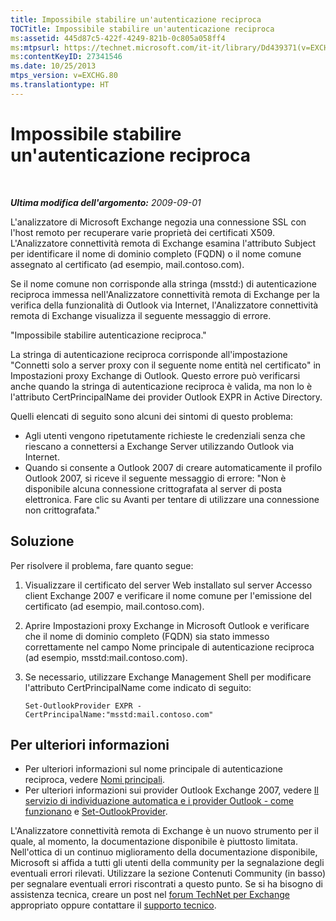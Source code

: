 ```yaml
---
title: Impossibile stabilire un'autenticazione reciproca
TOCTitle: Impossibile stabilire un'autenticazione reciproca
ms:assetid: 445d87c5-422f-4249-821b-0c805a058ff4
ms:mtpsurl: https://technet.microsoft.com/it-it/library/Dd439371(v=EXCHG.80)
ms:contentKeyID: 27341546
ms.date: 10/25/2013
mtps_version: v=EXCHG.80
ms.translationtype: HT
---
```


# Impossibile stabilire un'autenticazione reciproca

 

***Ultima modifica dell'argomento:** 2009-09-01*

L'analizzatore di Microsoft Exchange negozia una connessione SSL con l'host remoto per recuperare varie proprietà dei certificati X509. L'Analizzatore connettività remota di Exchange esamina l'attributo Subject per identificare il nome di dominio completo (FQDN) o il nome comune assegnato al certificato (ad esempio, mail.contoso.com).

Se il nome comune non corrisponde alla stringa (msstd:) di autenticazione reciproca immessa nell'Analizzatore connettività remota di Exchange per la verifica della funzionalità di Outlook via Internet, l'Analizzatore connettività remota di Exchange visualizza il seguente messaggio di errore.

"Impossibile stabilire autenticazione reciproca."

La stringa di autenticazione reciproca corrisponde all'impostazione "Connetti solo a server proxy con il seguente nome entità nel certificato" in Impostazioni proxy Exchange di Outlook. Questo errore può verificarsi anche quando la stringa di autenticazione reciproca è valida, ma non lo è l'attributo CertPrincipalName dei provider Outlook EXPR in Active Directory.

Quelli elencati di seguito sono alcuni dei sintomi di questo problema:

  - Agli utenti vengono ripetutamente richieste le credenziali senza che riescano a connettersi a Exchange Server utilizzando Outlook via Internet.  
  - Quando si consente a Outlook 2007 di creare automaticamente il profilo Outlook 2007, si riceve il seguente messaggio di errore: "Non è disponibile alcuna connessione crittografata al server di posta elettronica. Fare clic su Avanti per tentare di utilizzare una connessione non crittografata."  

## Soluzione

Per risolvere il problema, fare quanto segue:

1.  Visualizzare il certificato del server Web installato sul server Accesso client Exchange 2007 e verificare il nome comune per l'emissione del certificato (ad esempio, mail.contoso.com).  

2.  Aprire Impostazioni proxy Exchange in Microsoft Outlook e verificare che il nome di dominio completo (FQDN) sia stato immesso correttamente nel campo Nome principale di autenticazione reciproca (ad esempio, msstd:mail.contoso.com).  

3.  Se necessario, utilizzare Exchange Management Shell per modificare l'attributo CertPrincipalName come indicato di seguito:  
    
        Set-OutlookProvider EXPR -CertPrincipalName:"msstd:mail.contoso.com"

## Per ulteriori informazioni

  - Per ulteriori informazioni sul nome principale di autenticazione reciproca, vedere [Nomi principali](http://go.microsoft.com/fwlink/?linkid=93417).  
  - Per ulteriori informazioni sui provider Outlook Exchange 2007, vedere [Il servizio di individuazione automatica e i provider Outlook - come funzionano](http://go.microsoft.com/fwlink/?linkid=161811) e [Set-OutlookProvider](http://go.microsoft.com/fwlink/?linkid=161815).  

L'Analizzatore connettività remota di Exchange è un nuovo strumento per il quale, al momento, la documentazione disponibile è piuttosto limitata. Nell'ottica di un continuo miglioramento della documentazione disponibile, Microsoft si affida a tutti gli utenti della community per la segnalazione degli eventuali errori rilevati. Utilizzare la sezione Contenuti Community (in basso) per segnalare eventuali errori riscontrati a questo punto. Se si ha bisogno di assistenza tecnica, creare un post nel [forum TechNet per Exchange](http://go.microsoft.com/fwlink/?linkid=73420) appropriato oppure contattare il [supporto tecnico](http://go.microsoft.com/fwlink/?linkid=8158).

